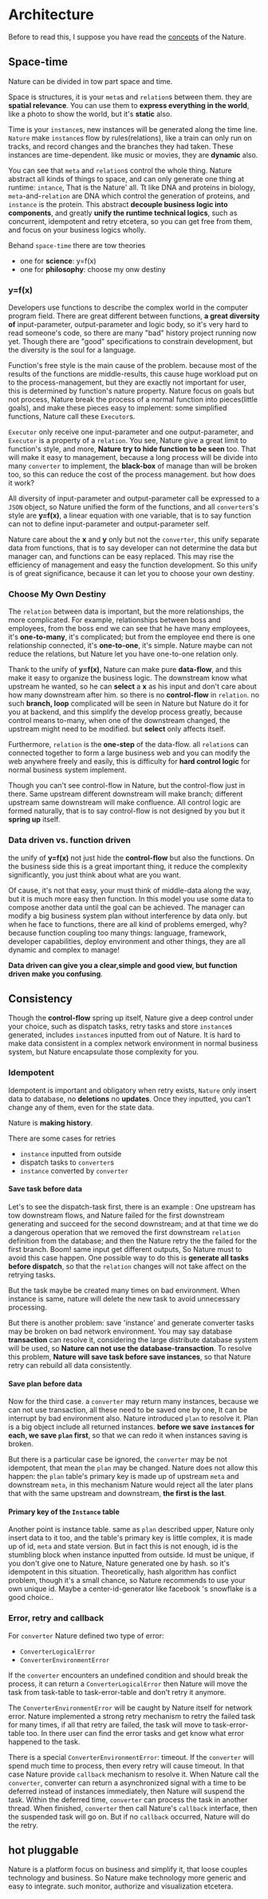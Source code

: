 # Architecture

Before to read this, I suppose you have read the [concepts](concepts.md) of the Nature.

## Space-time

Nature can be divided in tow part space and time.

Space is structures,  it is your `meta`s and `relation`s between them. they are **spatial relevance**.  You can use them to **express everything in the world**, like a photo to show the world, but it's **static** also. 

Time is your `instance`s, new instances will be generated along the time line. `Nature` make `instance`s flow by rules(relations),  like a train can only run on tracks, and record changes and the branches they had taken. These instances are time-dependent. like music or movies,  they are **dynamic** also. 

You can see that `meta` and `relation`s control the whole thing.  Nature abstract all kinds of things to space, and can only generate one thing at runtime: `intance`, That is the Nature' all. Tt like DNA and proteins in biology, `meta`-and-`relation`  are DNA which control the generation of proteins, and `instance` is the protein. This abstract **decouple business logic into components**, and greatly **unify  the runtime technical logics**, such as concurrent, idempotent and retry etcetera, so you can get free from them, and focus on your business logics wholly.

Behand `space-time` there are tow theories

- one for **science**: y=f(x)
- one for **philosophy**: choose my onw destiny

### y=f(x)

Developers use functions to describe the complex world in the computer program field. There are great different between functions,  **a great diversity of** input-parameter, output-parameter and logic body, so it's very hard to read someone's code, so there are many "bad" history project running now yet. Though there are "good" specifications to constrain development, but the diversity is the soul for a language. 

Function's free style is the main cause of the problem.  because most of the results of the functions are middle-results, this cause huge workload put on to the process-management, but they are exactly not important for user, this is determined by function's nature property. Nature focus on goals but not process, Nature break the process of a normal function into pieces(little goals), and make these pieces easy to implement: some simplified functions, Nature call these `Executor`s. 

`Executor` only receive one input-parameter and one output-parameter, and `Executor` is a property of a `relation`. You see, Nature give a great limit to function's style, and more, **Nature try to hide function to be seen** too. That will make it easy to management, because a long process will be divide into many `converter` to implement, the **black-box** of manage than will be broken too, so this can reduce the cost of the process management. but how does it work?

All diversity of input-parameter and output-parameter call be expressed to a `JSON` object, so Nature unified the form of the functions, and all `converter`s's style are **y=f(x)**,  a linear equation with one variable, that is to say function can not to define input-parameter and output-parameter self. 

Nature care about the **x** and **y** only but not the `converter`, this unify separate data from functions, that is to say  developer can not determine the data but manager can, and functions can be easy replaced. This may rise the efficiency of management and easy the function development. So this unify is of great significance, because it can let you to choose your own destiny.

### Choose My Own Destiny

The `relation` between data is important,  but the more relationships, the more complicated. For example, relationships between boss and employees, from the boss end we can see that he have many employees, it's **one-to-many**, it's complicated; but from the employee end there is one relationship connected, it's **one-to-one**, it's simple. Nature maybe can not reduce the relations, but Nature let you have one-to-one relation only.

Thank to the unify of **y=f(x)**, Nature can make pure **data-flow**, and this make it easy to organize the business logic. The downstream know what upstream he wanted, so he can **select** a **x** as his input and don't care about how many downstream after him. so there is no **control-flow** in `relation`.  no such **branch, loop** complicated will be seen in Nature but Nature do it for you at backend, and this simplify the develop process greatly, because control means to-many, when one of the downstream changed, the upstream might need to be modified.  but **select** only affects itself.

Furthermore, `relation` is the **one-step** of the data-flow.  all `relation`s can connected together to form a large business web and you can modify the web anywhere freely and easily, this is difficulty for **hard control logic** for normal business system implement. 

Though you can't see control-flow in Nature, but the control-flow just in there. Same upstream different downstream will make branch; different upstream same downstream will make confluence. All control logic are formed naturally, that is to say control-flow is not designed by you but it **spring up** itself.

### Data driven vs. function driven

the unify of **y=f(x)** not just hide the **control-flow** but also the functions. On the business side this is a great important thing, it reduce the complexity significantly, you just think about what are you want. 

Of cause, it's not that easy, your must think of middle-data along the way, but it is much more easy then function. In this model you use some data to compose another data until the goal can be achieved. The manager can modify a big business system plan without interference by data only. but when he face to functions, there are all kind of problems emerged, why? because function coupling too many things: language, framework, developer capabilities, deploy environment and other things, they are all dynamic and complex to manage! 

**Data driven can give you a clear,simple and good view, but function driven make you confusing**.

## Consistency

Though the **control-flow**  spring up itself, Nature give a deep control under your choice, such as dispatch tasks, retry tasks and store `instance`s generated, includes `instance`s inputted from out of Nature. It is hard to make data consistent in a complex network environment in normal business system, but Nature encapsulate those complexity for you. 

### Idempotent

Idempotent is important and obligatory when retry exists, `Nature` only insert data to database, no __deletions__ no __updates__. Once they inputted, you can't change any of them, even for the state data.

Nature is **making history**.

There are some cases for retries

- `instance` inputted from outside
- dispatch tasks to `converter`s
- `instance` converted by `converter`

#### Save task before data

Let's to see the dispatch-task first, there is an example : One upstream has tow downstream flows,  and Nature failed for the  first downstream generating and succeed for the second downstream; and at that time we do a dangerous operation that we removed the first downstream `relation` definition from the database; and then the Nature retry the the failed for the first branch. Boom! same input get different outputs, So Nature must to avoid this case happen. One possible way to do this is **generate all tasks before dispatch**, so that the `relation` changes will not take affect on the retrying tasks. 

But the task maybe be created many times on bad environment. When instance is same, nature will delete the new task to avoid unnecessary processing.

But there is another problem: save 'instance' and generate converter tasks may be broken on bad network environment.  You may say database **transaction** can resolve it,  considering the large distribute database system will be used, so **Nature can not use the database-transaction**.  To resolve this problem, **Nature will save task before save instances**, so that Nature retry can rebuild all data consistently.

#### Save plan before data

Now for the third case. a `converter` may return many instances,  because we can not use transaction,  all these need to be saved one by one,  It can be interrupt by bad environment also. Nature introduced `plan` to resolve it. Plan is a big object include all returned instances. **before  we save `instance`s for each, we save `plan` first**, so that we can redo it when instances saving is broken. 

But there is a particular case be ignored, the `converter` may be not idempotent, that mean the `plan` may be changed. Nature does not allow this happen: the `plan` table's primary key is made up of upstream `meta` and downstream `meta`,  in this mechanism Nature would reject all the later plans that with the same upstream and downstream, **the first is the last**.

#### Primary key of the `Instance` table

Another point is instance table. same as `plan` described upper, Nature only insert data to it too, and the table's primary key is little complex, it is made up of id, `meta` and state version. But in fact this is not enough,  id is the stumbling  block when instance inputted from outside. Id must be unique, if you don't give one to Nature, Nature generated one by hash. so it's idempotent in this situation.  Theoretically, hash algorithm has conflict problem, though it's a small chance, so Nature recommends to use your own unique id. Maybe a center-id-generator like facebook 's snowflake is a good choice..

### Error, retry and callback

For `converter` Nature defined two type of error:

- `ConverterLogicalError`
- `ConverterEnvironmentError`

If the `converter`  encounters an undefined condition and should break the process, it can return a `ConverterLogicalError` then Nature will move the task from task-table to task-error-table and don't retry it anymore. 

The `ConverterEnvironmentError` will be caught by Nature itself for network error. Nature implemented a strong retry mechanism to retry the failed task for many times, if all that retry are failed, the task will move to task-error-table too.  In there user can find the error tasks and get know what error happened to the task.

There is a special  `ConverterEnvironmentError`: timeout. If  the `converter` will spend much time to process, then every retry will cause timeout. In that case Nature provide `callback` mechanism to resolve it. When Nature call the `converter`, converter can return a asynchronized signal with a time to be deferred instead of instances immediately, then Nature will suspend the task. Within the deferred time,  `converter` can process the task in another thread. When finished, `converter` then call Nature's `callback`  interface, then the suspended task will go on. But if no `callback` occurred, Nature will do the retry.

## hot pluggable

Nature is a platform focus on business and simplify it, that loose couples technology and business. So Nature make technology more generic and easy to integrate. such monitor, authorize and visualization etcetera.



